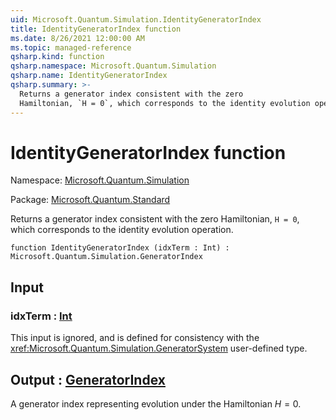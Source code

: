 ```yaml
---
uid: Microsoft.Quantum.Simulation.IdentityGeneratorIndex
title: IdentityGeneratorIndex function
ms.date: 8/26/2021 12:00:00 AM
ms.topic: managed-reference
qsharp.kind: function
qsharp.namespace: Microsoft.Quantum.Simulation
qsharp.name: IdentityGeneratorIndex
qsharp.summary: >-
  Returns a generator index consistent with the zero
  Hamiltonian, `H = 0`, which corresponds to the identity evolution operation.
---
```


# IdentityGeneratorIndex function

Namespace: [Microsoft.Quantum.Simulation](xref:Microsoft.Quantum.Simulation)

Package: [Microsoft.Quantum.Standard](https://nuget.org/packages/Microsoft.Quantum.Standard)


Returns a generator index consistent with the zeroHamiltonian, `H = 0`, which corresponds to the identity evolution operation.

```qsharp
function IdentityGeneratorIndex (idxTerm : Int) : Microsoft.Quantum.Simulation.GeneratorIndex
```


## Input

### idxTerm : [Int](xref:microsoft.quantum.qsharp.valueliterals#int-literals)

This input is ignored, and is defined for consistency with the<xref:Microsoft.Quantum.Simulation.GeneratorSystem> user-defined type.



## Output : [GeneratorIndex](xref:Microsoft.Quantum.Simulation.GeneratorIndex)

A generator index representing evolution under the Hamiltonian$H = 0$.